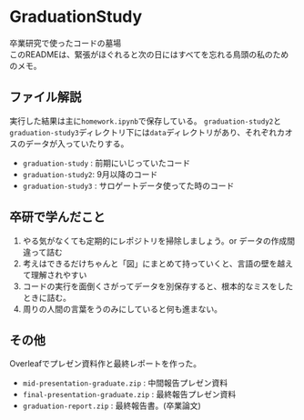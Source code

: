 # GraduationStudy

卒業研究で使ったコードの墓場 <br>
このREADMEは、緊張がほぐれると次の日にはすべてを忘れる鳥頭の私のためのメモ。

## ファイル解説
実行した結果は主に```homework.ipynb```で保存している。
```graduation-study2```と```graduation-study3```ディレクトリ下には```data```ディレクトリがあり、それぞれカオスのデータが入っていたりする。
* ```graduation-study``` : 前期にいじっていたコード
* ```graduation-study2```: 9月以降のコード
* ```graduation-study3``` : サロゲートデータ使ってた時のコード

## 卒研で学んだこと
1. やる気がなくても定期的にレポジトリを掃除しましょう。or データの作成間違って詰む
2. 考えはできるだけちゃんと「図」にまとめて持っていくと、言語の壁を越えて理解されやすい
3. コードの実行を面倒くさがってデータを別保存すると、根本的なミスをしたときに詰む。
4. 周りの人間の言葉をうのみにしていると何も進まない。

## その他
Overleafでプレゼン資料作と最終レポートを作った。
* ```mid-presentation-graduate.zip``` : 中間報告プレゼン資料
* ```final-presentation-graduate.zip``` : 最終報告プレゼン資料
* ```graduation-report.zip``` : 最終報告書。(卒業論文)
